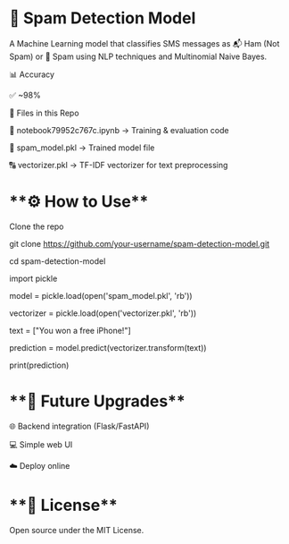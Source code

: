 <h1>📩 Spam Detection Model</h1>

A Machine Learning model that classifies SMS messages as 📬 Ham (Not Spam) or 🚨 Spam using NLP techniques and Multinomial Naive Bayes.

📊 Accuracy

✅ ~98%

📂 Files in this Repo

📝 notebook79952c767c.ipynb → Training & evaluation code

🤖 spam_model.pkl → Trained model file

🔠 vectorizer.pkl → TF-IDF vectorizer for text preprocessing

<h1>**⚙️ How to Use**</h1>
Clone the repo

git clone https://github.com/your-username/spam-detection-model.git 

cd spam-detection-model

import pickle

model = pickle.load(open('spam_model.pkl', 'rb'))

vectorizer = pickle.load(open('vectorizer.pkl', 'rb'))

text = ["You won a free iPhone!"]

prediction = model.predict(vectorizer.transform(text))

print(prediction)

<h1>**🚀 Future Upgrades**</h1>

🌐 Backend integration (Flask/FastAPI)

💻 Simple web UI

☁️ Deploy online

<h1>**📜 License**</h1>

 Open source under the MIT License.

